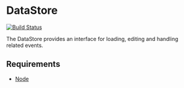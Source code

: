 # DataStore

[![Build Status](https://github.com/serenysoft/datastore/actions/workflows/ci.yml/badge.svg)](https://github.com/serenysoft/datastore/actions/workflows/ci.yml)

The DataStore provides an interface for loading, editing and handling related events.

## Requirements

- [Node](https://nodejs.org/)

